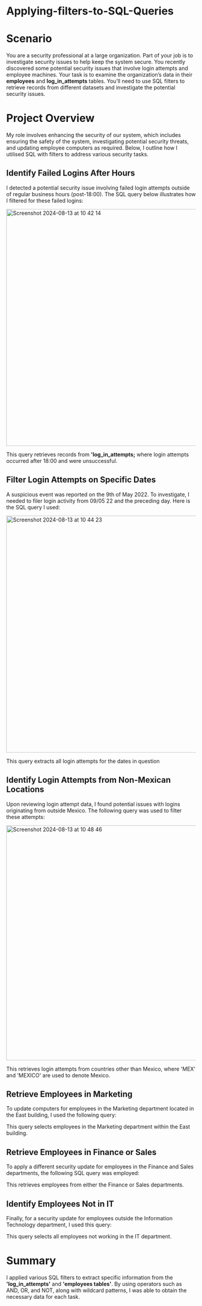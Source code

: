 # Applying-filters-to-SQL-Queries
# Scenario 
You are a security professional at a large organization. Part of your job is to investigate security issues to help keep the system secure. You recently discovered some potential security issues that involve login attempts and employee machines.
Your task is to examine the organization’s data in their **employees** and **log_in_attempts** tables. You’ll need to use SQL filters to retrieve records from different datasets and investigate the potential security issues.
# Project Overview
My role involves enhancing the security of our system, which includes ensuring the safety of the system, investigating potential security threats, and updating employee computers as required. Below, I outline how I utilised SQL with filters to address various security tasks.

## Identify Failed Logins After Hours
I detected a potential security issue involving failed login attempts outside of regular business hours (post-18:00). The SQL query below illustrates how I filtered for these failed logins:

<img width="628" alt="Screenshot 2024-08-13 at 10 42 14" src="https://github.com/user-attachments/assets/f4b42b70-110b-4e09-bd05-1fca0fb3be68">

This query retrieves records from **'log_in_attempts;** where login attempts occurred after 18:00 and were unsuccessful.

## Filter Login Attempts on Specific Dates
A suspicious event was reported on the 9th of May 2022. To investigate, I needed to filer login activity from 09/05 22 and the preceding day. Here is the SQL query I used:

<img width="628" alt="Screenshot 2024-08-13 at 10 44 23" src="https://github.com/user-attachments/assets/bb945ef7-684b-4814-86e8-4c348d54180a">

This query extracts all login attempts for the dates in question

## Identify Login Attempts from Non-Mexican Locations
Upon reviewing login attempt data, I found potential issues with logins originating from outside Mexico. The following query was used to filter these attempts:

<img width="623" alt="Screenshot 2024-08-13 at 10 48 46" src="https://github.com/user-attachments/assets/a3de9bd1-6001-48a2-b32c-5697e493d7d1">

This retrieves login attempts from countries other than Mexico, where 'MEX' and 'MEXICO' are used to denote Mexico.

## Retrieve Employees in Marketing
To update computers for employees in the Marketing department located in the East building, I used the following query:


This query selects employees in the Marketing department within the East building.

## Retrieve Employees in Finance or Sales
To apply a different security update for employees in the Finance and Sales departments, the following SQL query was employed:


This retrieves employees from either the Finance or Sales departments.

## Identify Employees Not in IT
Finally, for a security update for employees outside the Information Technology department, I used this query:


This query selects all employees not working in the IT department.

# Summary
I applied various SQL filters to extract specific information from the **'log_in_attempts'** and **'employees tables'**. By using operators such as AND, OR, and NOT, along with wildcard patterns, I was able to obtain the necessary data for each task.
